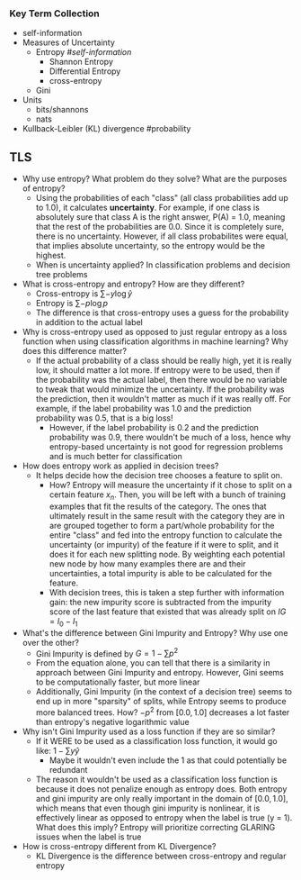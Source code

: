 ### Key Term Collection
- self-information
- Measures of Uncertainty
	- Entropy #_self-information_
		- Shannon Entropy
		- Differential Entropy
		- cross-entropy
	- Gini
- Units
	- bits/shannons
	- nats
- Kullback-Leibler (KL) divergence #probability


## TLS
- Why use entropy? What problem do they solve? What are the purposes of entropy?
	- Using the probabilities of each "class" (all class probabilities add up to 1.0), it calculates **uncertainty**. For example, if one class is absolutely sure that class A is the right answer, P(A) = 1.0, meaning that the rest of the probabilities are 0.0. Since it is completely sure, there is no uncertainty. However, if all class probabilites were equal, that implies absolute uncertainty, so the entropy would be the highest.
	- When is uncertainty applied? In classification problems and decision tree problems
- What is cross-entropy and entropy? How are they different?
	- Cross-entropy is $\sum{-y\log{\hat{y}}}$
	- Entropy is $\sum{-p\log{p}}$
	- The difference is that cross-entropy uses a guess for the probability in addition to the actual label 
- Why is cross-entropy used as opposed to just regular entropy as a loss function when using classification algorithms in machine learning? Why does this difference matter?
	- If the actual probability of a class should be really high, yet it is really low, it should matter a lot more. If entropy were to be used, then if the probability was the actual label, then there would be no variable to tweak that would minimize the uncertainty. If the probability was the prediction, then it wouldn't matter as much if it was really off. For example, if the label probability was 1.0 and the prediction probability was 0.5, that is a big loss!
		- However, if the label probability is 0.2 and the prediction probability was 0.9, there wouldn't be much of a loss, hence why entropy-based uncertainty is not good for regression problems and is much better for classification
- How does entropy work as applied in decision trees?
	- It helps decide how the decision tree chooses a feature to split on.
		- How? Entropy will measure the uncertainty if it chose to split on a certain feature $x_n$. Then, you will be left with a bunch of training examples that fit the results of the category. The ones that ultimately result in the same result with the category they are in are grouped together to form a part/whole probability for the entire "class" and fed into the entropy function to calculate the uncertainty (or impurity) of the feature if it were to split, and it does it for each new splitting node. By weighting each potential new node by how many examples there are and their uncertainties, a total impurity is able to be calculated for the feature. 
		- With decision trees, this is taken a step further with information gain: the new impurity score is subtracted from the impurity score of the last feature that existed that was already split on $IG = I_{0}-I_{1}$ 
- What's the difference between Gini Impurity and Entropy? Why use one over the other?
	- Gini Impurity is defined by $G=1-\sum{p^2}$
	- From the equation alone, you can tell that there is a similarity in approach between Gini Impurity and entropy. However, Gini seems to be computationally faster, but more linear
	- Additionally, Gini Impurity (in the context of a decision tree) seems to end up in more "sparsity" of splits, while Entropy seems to produce more balanced trees. How? $-p^2$ from $[0.0, 1.0]$ decreases a lot faster than entropy's negative logarithmic value 
- Why isn't Gini Impurity used as a loss function if they are so similar?
	- If it WERE to be used as a classification loss function, it would go like: $1-\sum{y\hat{y}}$ 
		- Maybe it wouldn't even include the 1 as that could potentially be redundant
	- The reason it wouldn't be used as a classification loss function is because it does not penalize enough as entropy does. Both entropy and gini impurity are only really important in the domain of $[0.0, 1.0]$, which means that even though gini impurity is nonlinear, it is effectively linear as opposed to entropy when the label is true (y = 1). What does this imply? Entropy will prioritize correcting GLARING issues when the label is true
- How is cross-entropy different from KL Divergence?
	- KL Divergence is the difference between cross-entropy and regular entropy